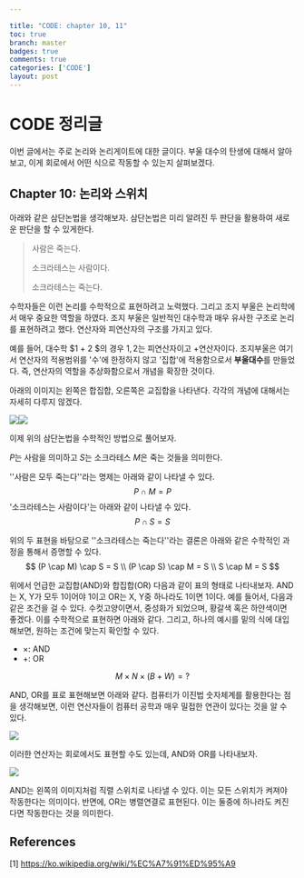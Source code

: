 ```yaml
---

title: "CODE: chapter 10, 11"
toc: true
branch: master
badges: true
comments: true
categories: ['CODE']
layout: post
---
```


# CODE 정리글

이번 글에서는 주로 논리와 논리게이트에 대한 글이다. 부울 대수의 탄생에 대해서 알아보고, 이게 회로에서 어떤 식으로 작동할 수 있는지 살펴보겠다.



## Chapter 10: 논리와 스위치

아래와 같은 삼단논법을 생각해보자. 삼단논법은 미리 알려진 두 판단을 활용하여 새로운 판단을 할 수 있게한다.

> 사람은 죽는다.
>
> 소크라테스는 사람이다.
>
> 소크라테스는 죽는다.

수학자들은 이런 논리를 수학적으로 표현하려고 노력했다. 그리고 조지 부울은 논리학에서 매우 중요한 역할을 하였다. 조지 부울은 일반적인 대수학과 매우 유사한 구조로 논리를 표현하려고 했다. 연산자와 피연산자의 구조를 가지고 있다. 

예를 들어, 대수학 $1 + 2 $의 경우 $1, 2$는 피연산자이고 $+$연산자이다. 조지부울은 여기서 연산자의 적용범위를 '수'에 한정하지 않고 '집합'에 적용함으로서 **부울대수**를 만들었다. 즉, 연산자의 역할을 추상화함으로서 개념을 확장한 것이다.



아래의 이미지는 왼쪽은 합집합, 오른쪽은 교집합을 나타낸다. 각각의 개념에 대해서는 자세히 다루지 않겠다. 

 ![](https://upload.wikimedia.org/wikipedia/commons/thumb/3/30/Venn0111.svg/440px-Venn0111.svg.png)<img src="https://upload.wikimedia.org/wikipedia/commons/thumb/9/99/Venn0001.svg/440px-Venn0001.svg.png" style="zoom:%;" />



이제 위의 삼단논법을 수학적인 방법으로 풀어보자.

$P$는 사람을 의미하고 $S$는 소크라테스 $M$은 죽는 것들을 의미한다.

''사람은 모두 죽는다''라는 명제는 아래와 같이 나타낼 수 있다.
$$
P \cap M = P
$$
'소크라테스는 사람이다'는 아래와 같이 나타낼 수 있다.
$$
P \cap S = S
$$


위의 두 표현을 바탕으로 ''소크라테스는 죽는다''라는 결론은 아래와 같은 수학적인 과정을 통해서 증명할 수 있다.
$$
(P \cap M) \cap S = S \\
(P \cap S) \cap M = S \\
S \cap M = S
$$


위에서 언급한 교집합(AND)와 합집합(OR) 다음과 같이 표의 형태로 나타내보자.  AND는 X, Y가 모두 1이어야 1이고 OR는 X, Y중 하나라도 1이면 1이다. 예를 들어서, 다음과 같은 조건을 걸 수 있다. 수컷고양이면서, 중성화가 되었으며, 황갈색 혹은 하얀색이면 좋겠다. 이를 수학적으로 표현하면 아래와 같다.  그리고, 하나의 예시를 밑의 식에 대입해보면, 원하는 조건에 맞는지 확인할 수 있다.

- $\times$: AND
- $+$: OR

$$
M \times N \times (B + W) = ?
$$



AND, OR를 표로 표현해보면 아래와 같다. 컴퓨터가 이진법 숫자체계를 활용한다는 점을 생각해보면, 이런 연산자들이 컴퓨터 공학과 매우 밀접한 연관이 있다는 것을 알 수 있다.

![](https://t1.daumcdn.net/thumb/R720x0.fjpg/?fname=http://t1.daumcdn.net/brunch/service/user/78mv/image/27_kY3MmK3fx78ejFdXPKgTFPms.jpg)

이러한 연산자는 회로에서도 표현할 수도 있는데, AND와 OR를 나타내보자.

![](https://s3-ap-northeast-2.amazonaws.com/opentutorials-user-file/module/4391/11575.png)

AND는 왼쪽의 이미지처럼 직렬 스위치로 나타낼 수 있다. 이는 모든 스위치가 켜져야 작동한다는 의미이다. 반면에, OR는 병렬연결로 표현된다. 이는 둘중에 하나라도 켜진다면 작동한다는 것을 의미한다.







## References

[1] https://ko.wikipedia.org/wiki/%EC%A7%91%ED%95%A9